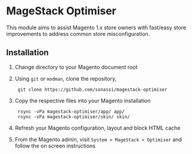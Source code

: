 # MageStack Optimiser

This module aims to assist Magento 1.x store owners with fast/easy store improvements to address common store misconfiguration.

## Installation

 1. Change directory to your Magento document root

 1. Using `git` or `modman`, clone the repository,

         git clone https://github.com/sonassi/magestack-optimiser

 1. Copy the respective files into your Magento installation

         rsync -vPa magestack-optimiser/app/ app/
         rsync -vPa magestack-optimiser/skin/ skin/

 1. Refresh your Magento configuration, layout and block HTML cache

 1. From the Magento admin, visit `System > MageStack > Optimiser` and follow the on screen instructions
